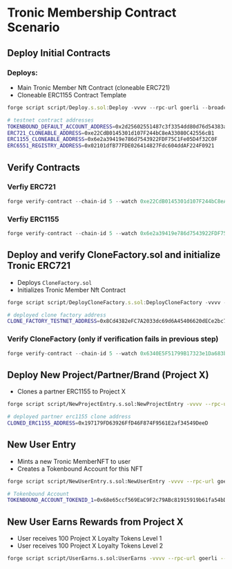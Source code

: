 # Tronic Membership Contract Scenario

## Deploy Initial Contracts

### Deploys:

- Main Tronic Member Nft Contract (cloneable ERC721)
- Cloneable ERC1155 Contract Template

```js
forge script script/Deploy.s.sol:Deploy -vvvv --rpc-url goerli --broadcast
```

```bash
# testnet contract addresses
TOKENBOUND_DEFAULT_ACCOUNT_ADDRESS=0x2d25602551487c3f3354dd80d76d54383a243358
ERC721_CLONEABLE_ADDRESS=0xe22CdB0145301d107F244bC8eA33080C42556cB1
ERC1155_CLONEABLE_ADDRESS=0x6e2a39419e786d7543922FDF75C1Fe05D4f32C0F
ERC6551_REGISTRY_ADDRESS=0x02101dfB77FDE026414827Fdc604ddAF224F0921

```

## Verify Contracts

### Verfiy ERC721

```js
forge verify-contract --chain-id 5 --watch 0xe22CdB0145301d107F244bC8eA33080C42556cB1 --etherscan-api-key goerli src/ERC721CloneableTBA.sol:ERC721CloneableTBA
```

### Verfiy ERC1155

```js
forge verify-contract --chain-id 5 --watch 0x6e2a39419e786d7543922FDF75C1Fe05D4f32C0F --etherscan-api-key goerli src/ERC1155Cloneable.sol:ERC1155Cloneable
```

## Deploy and verify CloneFactory.sol and initialize Tronic ERC721

- Deploys `CloneFactory.sol`
- Initializes Tronic Member Nft Contract

```js
forge script script/DeployCloneFactory.s.sol:DeployCloneFactory -vvvv --rpc-url goerli --broadcast --verify
```

```bash
# deployed clone factory address
CLONE_FACTORY_TESTNET_ADDRESS=0x8Cd4382eFC7A2033dc69d6A45406620dECe2bc71
```

### Verify CloneFactory (only if verification fails in previous step)

```js
forge verify-contract --chain-id 5 --watch 0x6340E5F51799B17323e1Da683b0397022e80255d --constructor-args $(cast abi-encode "constructor(address,address,address,address,address)" 0x42C7eF198f8aC9888E2B1b73e5B71f1D4535194A 0xe931e45265b58a77328B0c0bABcb6Af417c18154 0x1AEaFDcfb6b7E0322023FC58cf91B34D3076B21d 0xb6F028F59c95F09331776069ccd2bEf85b0C2b1E 0xCB732ebe48daaf08E9F7C3d14968a5F1E72A045A) --etherscan-api-key goerli src/CloneFactory.sol:CloneFactory
```

## Deploy New Project/Partner/Brand (Project X)

- Clones a partner ERC1155 to Project X

```bash
forge script script/NewProjectEntry.s.sol:NewProjectEntry -vvvv --rpc-url goerli --broadcast
```

```bash
# deployed partner erc1155 clone address
CLONED_ERC1155_ADDRESS=0x197179FD63926FfD46F874F9561E2af34549DeeD
```

## New User Entry

- Mints a new Tronic MemberNFT to user
- Creates a Tokenbound Account for this NFT

```bash
forge script script/NewUserEntry.s.sol:NewUserEntry -vvvv --rpc-url goerli --broadcast
```

```bash
# Tokenbound Account
TOKENBOUND_ACCOUNT_TOKENID_1=0x68e65ccf569EaC9F2c79ABc81915919b61fa54bD
```

## New User Earns Rewards from Project X

- User receives 100 Project X Loyalty Tokens Level 1
- User receives 100 Project X Loyalty Tokens Level 2

```bash
forge script script/UserEarns.s.sol:UserEarns -vvvv --rpc-url goerli --broadcast
```
